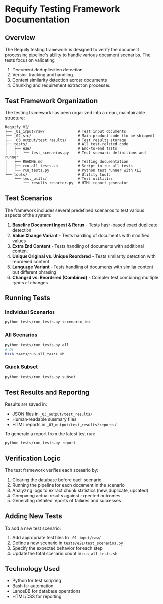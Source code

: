 # Requify Testing Framework Documentation

## Overview

The Requify testing framework is designed to verify the document processing pipeline's ability to handle various document scenarios. The tests focus on validating:

1. Document deduplication detection
2. Version tracking and handling
3. Content similarity detection across documents
4. Chunking and requirement extraction processes

## Test Framework Organization

The testing framework has been organized into a clean, maintainable structure:

```
Requify_V2/
├── _01_input/raw/               # Test input documents
├── _02_src/                     # Main product code (to be shipped)
├── _03_output/test_results/     # Test results storage
├── tests/                       # All test-related code
│   ├── e2e/                     # End-to-end tests
│   │   └── test_scenarios.py    # Test scenario definitions and runner
│   ├── README.md                # Testing documentation
│   ├── run_all_tests.sh         # Script to run all tests
│   └── run_tests.py             # Python test runner with CLI
└── tools/                       # Utility tools
    └── test_utils/              # Test utilities
        └── results_reporter.py  # HTML report generator
```

## Test Scenarios

The framework includes several predefined scenarios to test various aspects of the system:

1. **Baseline Document Ingest & Rerun** - Tests hash-based exact duplicate detection
2. **Value Change Variant** - Tests handling of documents with modified values
3. **Extra End Content** - Tests handling of documents with additional content
4. **Unique Original vs. Unique Reordered** - Tests similarity detection with reordered content
5. **Language Variant** - Tests handling of documents with similar content but different phrasing
6. **Changed vs. Reordered (Combined)** - Complex test combining multiple types of changes

## Running Tests

### Individual Scenarios

```bash
python tests/run_tests.py <scenario_id>
```

### All Scenarios

```bash
python tests/run_tests.py all
# Or
bash tests/run_all_tests.sh
```

### Quick Subset

```bash
python tests/run_tests.py subset
```

## Test Results and Reporting

Results are saved in:
- JSON files in `_03_output/test_results/`
- Human-readable summary files
- HTML reports in `_03_output/test_results/reports/`

To generate a report from the latest test run:

```bash
python tests/run_tests.py report
```

## Verification Logic

The test framework verifies each scenario by:

1. Clearing the database before each scenario
2. Running the pipeline for each document in the scenario
3. Analyzing logs to extract chunk statistics (new, duplicate, updated)
4. Comparing actual results against expected outcomes
5. Generating detailed reports of failures and successes

## Adding New Tests

To add a new test scenario:

1. Add appropriate test files to `_01_input/raw/`
2. Define a new scenario in `tests/e2e/test_scenarios.py`
3. Specify the expected behavior for each step
4. Update the total scenario count in `run_all_tests.sh`

## Technology Used

- Python for test scripting
- Bash for automation
- LanceDB for database operations
- HTML/CSS for reporting 